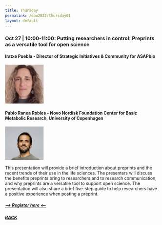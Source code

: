 ```yaml
---
title: Thursday
permalink: /oaw2022/thursday01
layout: default
---
```


### Oct 27 | 10:00-11:00: Putting researchers in control: Preprints as a versatile tool for open science

#### Iratxe Puebla - Director of Strategic Initiatives & Community for ASAPbio

<img src="/images/iratxe.JPG" alt="Iratxe" style="height: 25%; width:25%;"/>

#### Pablo Ranea Robles - Novo Nordisk Foundation Center for Basic Metabolic Research, University of Copenhagen

<img src="/images/pablo.jpg" alt="Pablo" style="height: 25%; width:25%;"/>

This presentation will provide a brief introduction about preprints and the recent trends of their use in the life sciences. The presenters will discuss the benefits preprints bring to researchers and to research communication, and why preprints are a versatile tool to support open science. The presentation will also share a brief five-step guide to help researchers have a positive experience when posting a preprint.

##### [--> Register here <--](https://ku-dk.libwizard.com/f/oa_week_web7)

##### [BACK](https://openaccess.dk/oaw2022#programme-of-the-danish-open-access-week-2022)
